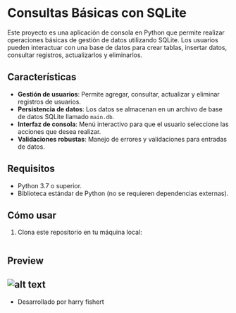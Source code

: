 # Consultas Básicas con SQLite

Este proyecto es una aplicación de consola en Python que permite realizar operaciones básicas de gestión de datos utilizando SQLite. Los usuarios pueden interactuar con una base de datos para crear tablas, insertar datos, consultar registros, actualizarlos y eliminarlos.

## Características

- **Gestión de usuarios**: Permite agregar, consultar, actualizar y eliminar registros de usuarios.
- **Persistencia de datos**: Los datos se almacenan en un archivo de base de datos SQLite llamado `main.db`.
- **Interfaz de consola**: Menú interactivo para que el usuario seleccione las acciones que desea realizar.
- **Validaciones robustas**: Manejo de errores y validaciones para entradas de datos.

## Requisitos

- Python 3.7 o superior.
- Biblioteca estándar de Python (no se requieren dependencias externas).

## Cómo usar

1. Clona este repositorio en tu máquina local:
   ```bash
[
](https://github.com/Fishertdevs/Consultas_Basicas.git)
## Preview 
![alt text](image-1.png)
---
- Desarrollado por harry fishert 
